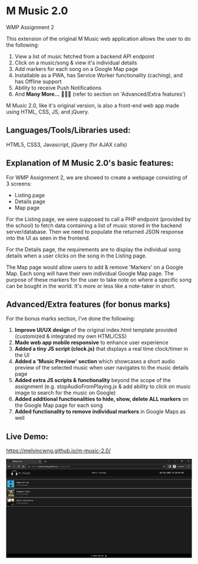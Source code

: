 # M Music 2.0

WMP Assignment 2

This extension of the original M Music web application allows the user to do the following:

1. View a list of music fetched from a backend API endpoint
2. Click on a music/song & view it's individual details
3. Add markers for each song on a Google Map page
4. Installable as a PWA, has Service Worker functionality (caching), and has Offline support
5. Ability to receive Push Notifications
6. And **Many More...** 🤯🤯🤯 (refer to section on 'Advanced/Extra features')

M Music 2.0, like it's original version, is also a front-end web app made using HTML, CSS, JS, and jQuery.

## Languages/Tools/Libraries used:

HTML5, CSS3, Javascript, jQuery (for AJAX calls)

## Explanation of M Music 2.0's basic features:

For WMP Assignment 2, we are showed to create a webpage consisting of 3 screens:

- Listing page
- Details page
- Map page

For the Listing page, we were supposed to call a PHP endpoint (provided by the school) to fetch data containing a list of music stored in the backend server/database. Then we need to populate the returned JSON response into the UI as seen in the frontend.

For the Details page, the requirements are to display the individual song details when a user clicks on the song in the Listing page.

The Map page would allow users to add & remove 'Markers' on a Google Map. Each song will have their own individual Google Map page. The purpose of these markers for the user to take note on where a specific song can be bought in the world. It's more or less like a note-taker in short.

## Advanced/Extra features (for bonus marks)

For the bonus marks section, I've done the following:

1. **Improve UI/UX design** of the original index.html template provided (customized & integrated my own HTML/CSS)
2. **Made web app mobile responsive** to enhance user experience
3. **Added a tiny JS script (clock.js)** that displays a real time clock/timer in the UI
4. **Added a 'Music Preview' section** which showcases a short audio preview of the selected music when user navigates to the music details page
5. **Added extra JS scripts & functionality** beyond the scope of the assignment (e.g. stopAudioFromPlaying.js & add ability to click on music image to search for the music on Google)
6. **Added additional functionalities to hide, show, delete ALL markers** on the Google Map page for each song
7. **Added functionality to remove individual markers** in Google Maps as well

## Live Demo:

https://melvincwng.github.io/m-music-2.0/

<img src="./assets/img/demo.jpg" />
